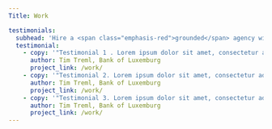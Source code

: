 ```yaml
---
Title: Work

testimonials:
  subhead: 'Hire a <span class="emphasis-red">grounded</span> agency with a <span class="emphasis-underline">proven</span>  track record.'
  testimonial:
    - copy: '"Testimonial 1 . Lorem ipsum dolor sit amet, consectetur adipiscing elit, sed do eiusmod tempor incididunt ut labore et dolore magna aliqua. Odio facilisis mauris sit amet massa vitae tortor.”'
      author: Tim Treml, Bank of Luxemburg
      project_link: /work/
    - copy: '"Testimonial 2. Lorem ipsum dolor sit amet, consectetur adipiscing elit, sed do eiusmod tempor incididunt ut labore et dolore magna aliqua. Odio facilisis mauris sit amet massa vitae tortor. Lorem ipsum dolor sit amet, consectetur adipiscing elit, sed do eiusmod tempor incididunt ut labore et dolore magna aliqua. Odio facilisis mauris sit amet massa vitae tortor.”'
      author: Tim Treml, Bank of Luxemburg
      project_link: /work/
    - copy: '"Testimonial 3. Lorem ipsum dolor sit amet, consectetur adipiscing elit, sed do eiusmod tempor incididunt ut labore et dolore magna aliqua. Odio facilisis mauris sit amet massa vitae tortor.”'
      author: Tim Treml, Bank of Luxemburg
      project_link: /work/
---
```

